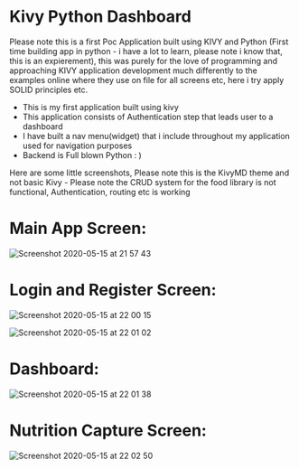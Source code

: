 # Kivy Python Dashboard

Please note this is a first Poc Application built using KIVY and Python (First time building app in python - i have a lot to learn, please note i know that, this is an expierement), this was purely for the love of programming and approaching KIVY application development much differently to the examples online where they use on file for all screens etc, here i try apply SOLID principles etc.


  - This is my first application built using kivy
  - This application consists of Authentication step that leads user to a dashboard
  - I have built a nav menu(widget) that i include throughout my application used for navigation purposes
  - Backend is Full blown Python : )


Here are some little screenshots, Please note this is the KivyMD theme and not basic Kivy - Please note the CRUD system for the food library is not functional, Authentication, routing etc is working

# Main App Screen:
![Screenshot 2020-05-15 at 21 57 43](https://user-images.githubusercontent.com/51440957/82091292-62638800-96f7-11ea-8f2e-fa7e8c979be2.png)


# Login and Register Screen:

![Screenshot 2020-05-15 at 22 00 15](https://user-images.githubusercontent.com/51440957/82091386-8cb54580-96f7-11ea-8286-54044d0cc374.png)

![Screenshot 2020-05-15 at 22 01 02](https://user-images.githubusercontent.com/51440957/82091453-ac4c6e00-96f7-11ea-9b49-26c2699ddd53.png)


# Dashboard:

![Screenshot 2020-05-15 at 22 01 38](https://user-images.githubusercontent.com/51440957/82091515-c5edb580-96f7-11ea-94b8-394307288bfb.png)

# Nutrition Capture Screen:

![Screenshot 2020-05-15 at 22 02 50](https://user-images.githubusercontent.com/51440957/82091582-ec135580-96f7-11ea-9eb4-928dca940631.png)

